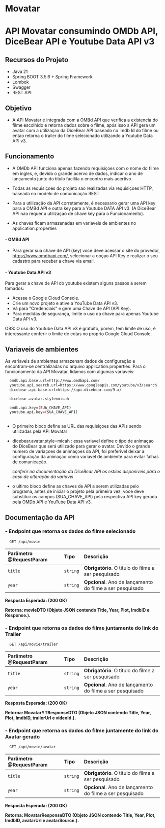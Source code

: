 # Movatar


# API Movatar consumindo OMDb API, DiceBear API e Youtube Data API v3

## Recursos do Projeto

- Java 21
- Spring BOOT 3.5.6 + Spring Framework
- Lombok
- Swagger
- REST API

## Objetivo

- A API Movatar é integrada com a OMBd API que verifica a existencia do filme escolhido e retorna dados sobre o filme, após isso a API gera um avatar com a utilizaçao da DiceBear API baseado no imdb Id do filme ou entao retorna o trailer do filme selecionado utilizando a Youtube Data API v3.

## Funcionamento
- A OMDb API funciona apenas fazendo requisiçoes com o nome do filme em ingles, e, devido o grande acervo de dados, indicar o ano de lançamento junto do titulo facilita o encontro mais acertivo
- Todas as requisiçoes do projeto sao realizadas via requisiçoes HTTP, baseada no modelo de comunicação REST 
- Para a utilização da API corretamente, é necessario gerar uma API key para a OMBd API e outra key para a Youtube DATA API v3.
  (A DiceBear API nao requer a utilizaçao de chave key para o Funcionamento). 

- As chaves ficam armazenadas em variaveis de ambientes no application.properties

#### - OMBd API
- Para gerar sua chave de API (key) voce deve acessar o site do provedor, https://www.omdbapi.com/, selecionar a opçao API Key e realizar o seu cadastro para receber a chave via email.

#### - Youtube Data API v3
Para gerar a chave de API do youtube existem alguns passos a serem tomados:
  + Acesse o Google Cloud Console.
  + Crie um novo projeto e ative a YouTube Data API v3.
  + Vá para "Credenciais" e gere uma Chave de API (API Key).
  + Para medidas de segurança, limite o uso da chave para apenas Youtube Data API v3.

OBS: O uso do Youtube Data API v3 é gratuito, porem, tem limite de uso, é interessante conferir o limite de cotas no proprio Google Cloud Console.


## Variaveis de ambientes
As variaveis de ambientes armazenam dados de configuração e encontram-se centralizadas no arquivo application.properties. Para o funcionamento da API Movatar, lidamos com algumas variaveis:


```bash
  omdb.api.base.url=http://www.omdbapi.com/
  youtube.api.search.url=https://www.googleapis.com/youtube/v3/search
  dicebear.api.base.url=https://api.dicebear.com/9.x/

  dicebear.avatar.style=micah

  omdb.api.key=(SUA_CHAVE_API)
  youtube.api.key=(SUA_CHAVE_API)
  
```
  - O primeiro bloco define as URL das requisiçoes das APIs sendo utilizadas pela API Movatar
  - dicebear.avatar.style=micah : essa variavel define o tipo de animaçao do DiceBear que será utilizado para gerar o avatar. Devido o grande numero de variaçoes de animaçoes da API, foi preferivel deixar a configuração da animaçao como variavel de ambiente para evitar falhas de comunicação.

    *conferir na documentação da DiceBear API os estilos disponiveis para o caso de alteração da variavel*
  - o ultimo bloco define as chaves de API a serem utilizadas pelo programa, antes de iniciar o projeto pela primeira vez, voce deve substituir os campos (SUA_CHAVE_API) pela respectiva API key gerada pela OMDb API e YouTube Data API v3.
## Documentação da API

### - Endpoint que retorna os dados do filme selecionado

```http
  GET /api/movie
```

| Parâmetro @RequestParam   | Tipo       | Descrição                           |
| :---------- | :--------- | :---------------------------------- |
| `title` | `string` | **Obrigatório**. O titulo do filme a ser pesquisado |
| `year` | `string` | **Opcional**. Ano de lançamento do filme a ser pesquisado|


**Resposta Esperada: (200 OK)** 

**Retorna:	movieDTO (Objeto JSON contendo Title, Year, Plot, ImdbID e Response.).**

### - Endpoint que retorna os dados do filme juntamente do link do Trailer

```http
  GET /api/movie/trailer
```

| Parâmetro @RequestParam   | Tipo       | Descrição                           |
| :---------- | :--------- | :---------------------------------- |
| `title` | `string` | **Obrigatório**. O titulo do filme a ser pesquisado |
| `year` | `string` | **Opcional**. Ano de lançamento do filme a ser pesquisado|

**Resposta Esperada: (200 OK)** 

**Retorna:	MovatarYTResponseDTO (Objeto JSON contendo Title, Year, Plot, ImdbID, trailerUrl e videoId.).**


### - Endpoint que retorna os dados do filme juntamente do link do Avatar gerado

```http
  GET /api/movie/avatar
```

| Parâmetro @RequestParam   | Tipo       | Descrição                           |
| :---------- | :--------- | :---------------------------------- |
| `title` | `string` | **Obrigatório**. O titulo do filme a ser pesquisado |
| `year` | `string` | **Opcional**. Ano de lançamento do filme a ser pesquisado|

**Resposta Esperada: (200 OK)** 

**Retorna:	MovatarResponseDTO (Objeto JSON contendo Title, Year, Plot, ImdbID, avatarUrl e avatarSource.).**
